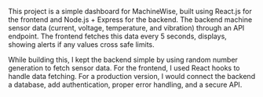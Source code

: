This project is a simple dashboard for MachineWise, built using React.js for the frontend and Node.js + Express for the backend. The backend machine sensor data (current, voltage, temperature, and vibration) through an API endpoint. The frontend fetches this data every 5 seconds, displays, showing alerts if any values cross safe limits.

While building this, I kept the backend simple by using random number generation to fetch sensor data. For the frontend, I used React hooks to handle data fetching. For a production version, I would connect the backend a database, add authentication, proper error handling, and a secure API.
